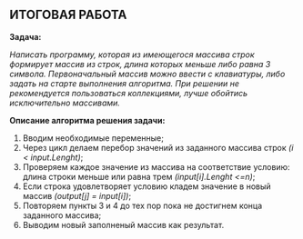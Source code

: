 ## ИТОГОВАЯ РАБОТА
**Задача:**

*Написать программу, которая из имеющегося массива строк формирует массив из строк, длина которых меньше либо равна 3 символа. Первоначальный массив можно ввести с клавиатуры, либо задать на старте выполнения алгоритма. При решении не рекомендуется пользоваться коллекциями, лучше обойтись исключительно массивами.*

**Описание алгоритма решения задачи:**

1. Вводим необходимые переменные;
2. Через цикл делаем перебор значений из заданного массива строк *(i < input.Lenght)*;
3. Проверяем каждое значение из массива на соответствие условию: длина строки меньше или равна трем *(input[i].Lenght <=n)*;
4. Если строка удовлетворяет условию кладем значение в новый массив *(output[j] = input[i])*;
5. Повторяем пункты 3 и 4 до тех пор пока не достигнем конца заданного массива;
6. Выводим новый заполненый массив как результат.
